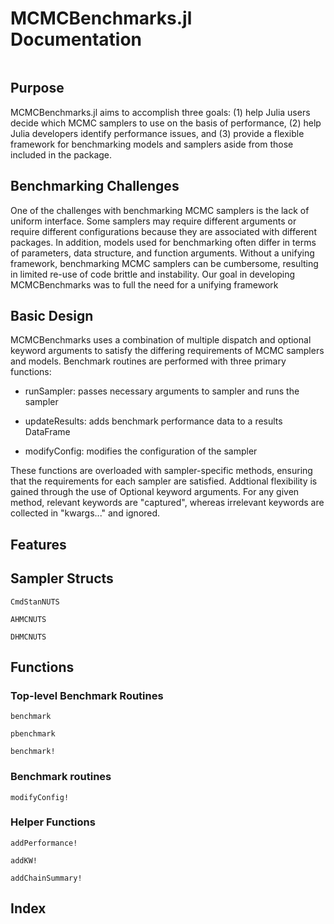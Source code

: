# MCMCBenchmarks.jl Documentation


```@contents
```

## Purpose

MCMCBenchmarks.jl aims to accomplish three goals: (1) help Julia users decide which MCMC samplers to use on the basis of performance, (2) help Julia developers identify performance issues, and (3) provide a flexible framework for benchmarking models and samplers aside from those included in the package.

## Benchmarking Challenges

One of the challenges with benchmarking MCMC samplers is the lack of uniform interface. Some samplers may require different arguments or require different configurations because they are associated with different packages. In addition, models used for benchmarking often differ in terms of parameters, data structure, and function arguments. Without a unifying framework, benchmarking MCMC samplers can be cumbersome, resulting in limited re-use of code brittle and instability. Our goal in developing MCMCBenchmarks was to full the need for a unifying framework

## Basic Design

MCMCBenchmarks uses a combination of multiple dispatch and optional keyword arguments to satisfy the differing requirements of MCMC samplers and models. Benchmark routines are performed with three primary functions:

* runSampler: passes necessary arguments to sampler and runs the sampler

* updateResults: adds benchmark performance data to a results DataFrame

* modifyConfig: modifies the configuration of the sampler

These functions are overloaded with sampler-specific methods, ensuring that the requirements for each sampler are satisfied. Addtional flexibility is gained through the use of Optional keyword arguments. For any given method, relevant keywords are "captured", whereas irrelevant keywords are collected in "kwargs..." and ignored.

## Features


## Sampler Structs

```@docs
CmdStanNUTS
```

```@docs
AHMCNUTS
```

```@docs
DHMCNUTS
```

## Functions

### Top-level Benchmark Routines

```@docs
benchmark
```

```@docs
pbenchmark
```

```@docs
benchmark!
```

### Benchmark routines

```@docs
modifyConfig!
```

### Helper Functions

```@docs
addPerformance!
```

```@docs
addKW!
```

```@docs
addChainSummary!
```

## Index

```@index
```
